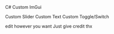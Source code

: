 C# Custom ImGui

Custom Slider
Custom Text
Custom Toggle/Switch

edit however you want
Just give credit thx 
